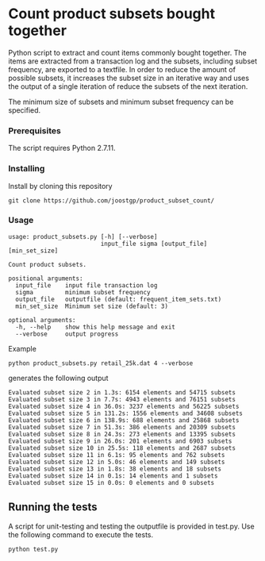 # Count product subsets bought together

Python script to extract and count items commonly bought together. The items are extracted from a transaction log and the subsets, including subset frequency, are exported to a textfile. In order to reduce the amount of possible subsets, it increases the subset size in an iterative way and uses the output of a single iteration of reduce the subsets of the next iteration.

The minimum size of subsets and minimum subset frequency can be specified.

### Prerequisites

The script requires Python 2.7.11.

### Installing

Install by cloning this repository

```
git clone https://github.com/joostgp/product_subset_count/
```

### Usage

```
usage: product_subsets.py [-h] [--verbose]
                          input_file sigma [output_file] [min_set_size]

Count product subsets.

positional arguments:
  input_file    input file transaction log
  sigma         minimum subset frequency
  output_file   outputfile (default: frequent_item_sets.txt)
  min_set_size  Minimum set size (default: 3)

optional arguments:
  -h, --help    show this help message and exit
  --verbose     output progress
```

Example
```
python product_subsets.py retail_25k.dat 4 --verbose
```
generates the following output
```
Evaluated subset size 2 in 1.3s: 6154 elements and 54715 subsets
Evaluated subset size 3 in 7.7s: 4943 elements and 76151 subsets
Evaluated subset size 4 in 36.0s: 3237 elements and 56225 subsets
Evaluated subset size 5 in 131.2s: 1556 elements and 34608 subsets
Evaluated subset size 6 in 138.9s: 688 elements and 25868 subsets
Evaluated subset size 7 in 51.3s: 386 elements and 20309 subsets
Evaluated subset size 8 in 24.3s: 273 elements and 13395 subsets
Evaluated subset size 9 in 26.0s: 201 elements and 6903 subsets
Evaluated subset size 10 in 25.5s: 118 elements and 2687 subsets
Evaluated subset size 11 in 6.1s: 95 elements and 762 subsets
Evaluated subset size 12 in 5.0s: 46 elements and 149 subsets
Evaluated subset size 13 in 1.8s: 38 elements and 18 subsets
Evaluated subset size 14 in 0.1s: 14 elements and 1 subsets
Evaluated subset size 15 in 0.0s: 0 elements and 0 subsets
```

## Running the tests

A script for unit-testing and testing the outputfile  is provided in test.py. Use the following command to execute the tests.

```
python test.py
```

